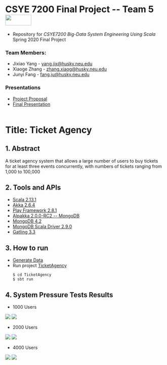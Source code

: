 # **CSYE 7200 Final Project -- Team 5** <img src="https://upload.wikimedia.org/wikipedia/commons/thumb/8/85/Scala_logo.png/200px-Scala_logo.png" width="82" height="34"/>
* Repository for *CSYE7200 Big-Data System Engineering Using Scala* Spring 2020 Final Project  
### **Team Members:**  
* Jixiao Yang - yang.jix@husky.neu.edu
* Xiaoge Zhang - zhang.xiaog@husky.neu.edu
* Junyi Fang - fang.ju@husky.neu.edu
### Presentations
* [Project Proposal](https://github.com/kinyang007/CSYE7200_Team5/blob/master/Project%20Proposal_Team%205.pptx)
* [Final Presentation](https://github.com/kinyang007/CSYE7200_Team5/blob/master/Final_Presentation_Team_5%20.pptx)
<br/><br/>

# **Title: Ticket Agency**  
## **1. Abstract**
A ticket agency system that allows a large number of users to buy tickets for at least three events concurrently, with numbers of tickets ranging from 1,000 to 100,000
## **2. Tools and APIs**
* [Scala 2.13.1](https://www.scala-lang.org/api/2.13.1/)
* [Akka 2.6.4](https://doc.akka.io/docs/akka/2.6.4/typed/index.html)
* [Play Framework 2.8.1](https://www.playframework.com/documentation/2.8.x/Home)
* [Alpakka 2.0.0-RC2 -- MongoDB](https://doc.akka.io/docs/alpakka/2.0.0-RC2/mongodb.html)
* [MongoDB 4.2](https://docs.mongodb.com/)
* [MongoDB Scala Driver 2.9.0](https://mongodb.github.io/mongo-scala-driver/2.9/)
* [Gatling 3.3](https://gatling.io/docs/3.3/)
## **3. How to run**
* [Generate Data](https://github.com/kinyang007/CSYE7200_Team5/tree/master/Generate%20Data)
* Run project [TicketAgency](https://github.com/kinyang007/CSYE7200_Team5/tree/master/TicketAgency)
    ```shell
    $ cd TicketAgency
    $ sbt run
    ```
## **4. System Pressure Tests Results**
* 1000 Users
<img src="https://github.com/kinyang007/CSYE7200_Team5/blob/master/Load%20Testing%20Reports/report%20pictures/1000users1.png"/>
<img src="https://github.com/kinyang007/CSYE7200_Team5/blob/master/Load%20Testing%20Reports/report%20pictures/1000users2.png"/>

* 2000 Users
<img src="https://github.com/kinyang007/CSYE7200_Team5/blob/master/Load%20Testing%20Reports/report%20pictures/2000users1.png"/>
<img src="https://github.com/kinyang007/CSYE7200_Team5/blob/master/Load%20Testing%20Reports/report%20pictures/2000users2.png"/>

* 4000 Users
<img src="https://github.com/kinyang007/CSYE7200_Team5/blob/master/Load%20Testing%20Reports/report%20pictures/4000users1.png"/>
<img src="https://github.com/kinyang007/CSYE7200_Team5/blob/master/Load%20Testing%20Reports/report%20pictures/4000users2.png"/>

